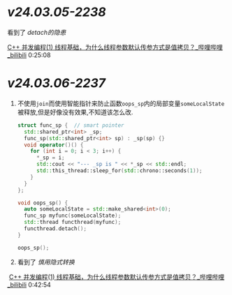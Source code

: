 # *v24.03.05-2238*

看到了 *detach的隐患*

[C++ 并发编程(1) 线程基础，为什么线程参数默认传参方式是值拷贝？_哔哩哔哩_bilibili](https://www.bilibili.com/video/BV1FP411x73X/?spm_id_from=333.788&vd_source=a8a38358873e306ffdd6017aaab418e3) 0:25:08

# *v24.03.06-2237*

1. 不使用`join`而使用智能指针来防止函数`oops_sp`内的局部变量`someLocalState`被释放,但是好像没有效果,不知道该怎么改.

   ```cpp
   struct func_sp {  // smart pointer
     std::shared_ptr<int> _sp;
     func_sp(std::shared_ptr<int> sp) : _sp(sp) {}
     void operator()() {
       for (int i = 0; i < 3; i++) {
         *_sp = i;
         std::cout << "--- _sp is " << *_sp << std::endl;
         std::this_thread::sleep_for(std::chrono::seconds(1));
       }
     }
   };
   
   void oops_sp() {
     auto someLocalState = std::make_shared<int>(0);
     func_sp myfunc(someLocalState);
     std::thread functhread(myfunc);
     functhread.detach();
   }
   
   oops_sp();
   ```

2. 看到了 *慎用隐式转换*

​	[C++ 并发编程(1) 线程基础，为什么线程参数默认传参方式是值拷贝？_哔哩哔哩_bilibili](https://www.bilibili.com/video/BV1FP411x73X/?spm_id_from=333.999.0.0&vd_source=a8a38358873e306ffdd6017aaab418e3) 0:42:54

